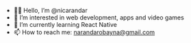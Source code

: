 - 🙋‍♂️ Hello, I’m @nicarandar
- 👀 I’m interested in web development, apps and video games
- 🌱 I’m currently learning React Native
- 📫 How to reach me: narandarobayna@gmail.com

<!---
nicarandar/nicarandar is a ✨ special ✨ repository because its `README.md` (this file) appears on your GitHub profile.
You can click the Preview link to take a look at your changes.
--->
